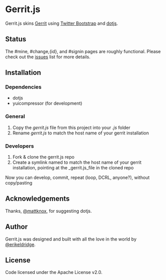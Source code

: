# Gerrit.js

Gerrit.js skins [Gerrit](http://code.google.com/p/gerrit/) using [Twitter Bootstrap](http://twitter.github.com/bootstrap) and [dotjs](http://defunkt.io/dotjs/).

## Status

The #mine, #change,{id}, and #signin pages are roughly functional. Please check out the [issues](https://github.com/erikeldridge/gerrit.js/issues) list for more details.

## Installation

### Dependencies

* dotjs
* yuicompressor (for development)

### General

1. Copy the _gerrit.js_ file from this project into your _.js_ folder
1. Rename _gerrit.js_ to match the host name of your gerrit installation

### Developers

1. Fork & clone the gerrit.js repo
1. Create a symlink named to match the host name of your gerrit installation, pointing at the _gerrit.js_file in the cloned repo

Now you can develop, commit, repeat (loop, DCRL, anyone?), without copy/pasting

## Acknowledgements

Thanks, [@mattknox](https://twitter.com/#!/mattknox), for suggesting dotjs.

## Author

Gerrit.js was designed and built with all the love in the world by [@erikeldridge](http://twitter.com/erikeldridge).

## License

Code licensed under the Apache License v2.0.